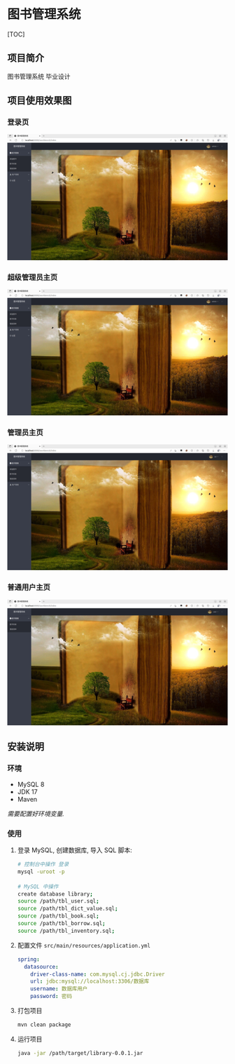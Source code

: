 # 图书管理系统

[TOC]

## 项目简介

图书管理系统 毕业设计

## 项目使用效果图

### 登录页

![image-20230530193328910](https://raw.githubusercontent.com/iysrmt/library/main/README.assets/image-20230530193348281.png)

### 超级管理员主页

![image-20230530193348281](https://raw.githubusercontent.com/iysrmt/library/main/README.assets/image-20230530193348281.png)

### 管理员主页

![image-20230530193452641](https://raw.githubusercontent.com/iysrmt/library/main/README.assets/image-20230530193452641.png)

### 普通用户主页

![image-20230530193845440](https://raw.githubusercontent.com/iysrmt/library/main/README.assets/image-20230530193845440.png)

## 安装说明

### 环境

- MySQL 8
- JDK 17
- Maven

*需要配置好环境变量.*

### 使用

1. 登录 MySQL, 创建数据库, 导入 SQL 脚本:

   ```sh
   # 控制台中操作 登录
   mysql -uroot -p
   
   # MySQL 中操作
   create database library;
   source /path/tbl_user.sql;
   source /path/tbl_dict_value.sql;
   source /path/tbl_book.sql;
   source /path/tbl_borrow.sql;
   source /path/tbl_inventory.sql;
   ```

2. 配置文件 `src/main/resources/application.yml`

   ```yaml
   spring:
     datasource:
       driver-class-name: com.mysql.cj.jdbc.Driver
       url: jdbc:mysql://localhost:3306/数据库
       username: 数据库用户
       password: 密码
   ```

3. 打包项目

   ```sh
   mvn clean package
   ```

4. 运行项目

   ```sh
   java -jar /path/target/library-0.0.1.jar
   ```
